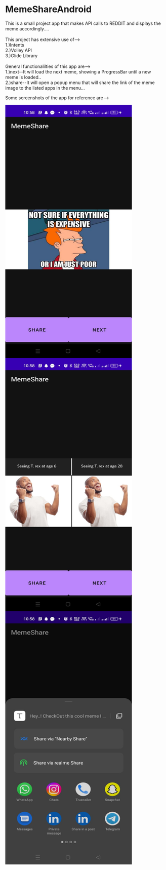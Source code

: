 # MemeShareAndroid

This is a small project app that makes API calls to REDDIT and displays the meme accordingly....<br/><br/>
This project has extensive use of--><br/>
1.)Intents<br/>
2.)Volley API<br/>
3.)Glide Library<br/>
<br/>
General functionalilties of this app are--><br/>
1.)next--It will load the next meme, showing a ProgressBar until a new meme is loaded..<br/>
2.)share--It will open a popup menu that will share the link of the meme image to the listed apps in the menu...<br/>

Some screenshots of the app for reference are--><br/>

<img src="https://github.com/st2251/MemeShareAndroid/blob/master/app/src/main/res/drawable/meme1.jpeg" align="left" height="800px" width="400px" >
<img src="https://github.com/st2251/MemeShareAndroid/blob/master/app/src/main/res/drawable/meme2.jpeg" align="left" height="800px" width="400px" >
<img src="https://github.com/st2251/MemeShareAndroid/blob/master/app/src/main/res/drawable/meme3.jpeg" align="left" height="800px" width="400px" >


